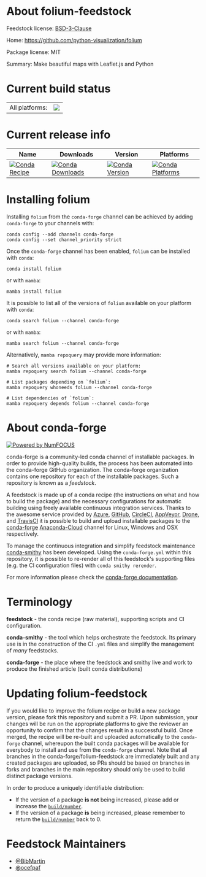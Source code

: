 About folium-feedstock
======================

Feedstock license: [BSD-3-Clause](https://github.com/conda-forge/folium-feedstock/blob/main/LICENSE.txt)

Home: https://github.com/python-visualization/folium

Package license: MIT

Summary: Make beautiful maps with Leaflet.js and Python

Current build status
====================


<table><tr><td>All platforms:</td>
    <td>
      <a href="https://dev.azure.com/conda-forge/feedstock-builds/_build/latest?definitionId=5913&branchName=main">
        <img src="https://dev.azure.com/conda-forge/feedstock-builds/_apis/build/status/folium-feedstock?branchName=main">
      </a>
    </td>
  </tr>
</table>

Current release info
====================

| Name | Downloads | Version | Platforms |
| --- | --- | --- | --- |
| [![Conda Recipe](https://img.shields.io/badge/recipe-folium-green.svg)](https://anaconda.org/conda-forge/folium) | [![Conda Downloads](https://img.shields.io/conda/dn/conda-forge/folium.svg)](https://anaconda.org/conda-forge/folium) | [![Conda Version](https://img.shields.io/conda/vn/conda-forge/folium.svg)](https://anaconda.org/conda-forge/folium) | [![Conda Platforms](https://img.shields.io/conda/pn/conda-forge/folium.svg)](https://anaconda.org/conda-forge/folium) |

Installing folium
=================

Installing `folium` from the `conda-forge` channel can be achieved by adding `conda-forge` to your channels with:

```
conda config --add channels conda-forge
conda config --set channel_priority strict
```

Once the `conda-forge` channel has been enabled, `folium` can be installed with `conda`:

```
conda install folium
```

or with `mamba`:

```
mamba install folium
```

It is possible to list all of the versions of `folium` available on your platform with `conda`:

```
conda search folium --channel conda-forge
```

or with `mamba`:

```
mamba search folium --channel conda-forge
```

Alternatively, `mamba repoquery` may provide more information:

```
# Search all versions available on your platform:
mamba repoquery search folium --channel conda-forge

# List packages depending on `folium`:
mamba repoquery whoneeds folium --channel conda-forge

# List dependencies of `folium`:
mamba repoquery depends folium --channel conda-forge
```


About conda-forge
=================

[![Powered by
NumFOCUS](https://img.shields.io/badge/powered%20by-NumFOCUS-orange.svg?style=flat&colorA=E1523D&colorB=007D8A)](https://numfocus.org)

conda-forge is a community-led conda channel of installable packages.
In order to provide high-quality builds, the process has been automated into the
conda-forge GitHub organization. The conda-forge organization contains one repository
for each of the installable packages. Such a repository is known as a *feedstock*.

A feedstock is made up of a conda recipe (the instructions on what and how to build
the package) and the necessary configurations for automatic building using freely
available continuous integration services. Thanks to the awesome service provided by
[Azure](https://azure.microsoft.com/en-us/services/devops/), [GitHub](https://github.com/),
[CircleCI](https://circleci.com/), [AppVeyor](https://www.appveyor.com/),
[Drone](https://cloud.drone.io/welcome), and [TravisCI](https://travis-ci.com/)
it is possible to build and upload installable packages to the
[conda-forge](https://anaconda.org/conda-forge) [Anaconda-Cloud](https://anaconda.org/)
channel for Linux, Windows and OSX respectively.

To manage the continuous integration and simplify feedstock maintenance
[conda-smithy](https://github.com/conda-forge/conda-smithy) has been developed.
Using the ``conda-forge.yml`` within this repository, it is possible to re-render all of
this feedstock's supporting files (e.g. the CI configuration files) with ``conda smithy rerender``.

For more information please check the [conda-forge documentation](https://conda-forge.org/docs/).

Terminology
===========

**feedstock** - the conda recipe (raw material), supporting scripts and CI configuration.

**conda-smithy** - the tool which helps orchestrate the feedstock.
                   Its primary use is in the construction of the CI ``.yml`` files
                   and simplify the management of *many* feedstocks.

**conda-forge** - the place where the feedstock and smithy live and work to
                  produce the finished article (built conda distributions)


Updating folium-feedstock
=========================

If you would like to improve the folium recipe or build a new
package version, please fork this repository and submit a PR. Upon submission,
your changes will be run on the appropriate platforms to give the reviewer an
opportunity to confirm that the changes result in a successful build. Once
merged, the recipe will be re-built and uploaded automatically to the
`conda-forge` channel, whereupon the built conda packages will be available for
everybody to install and use from the `conda-forge` channel.
Note that all branches in the conda-forge/folium-feedstock are
immediately built and any created packages are uploaded, so PRs should be based
on branches in forks and branches in the main repository should only be used to
build distinct package versions.

In order to produce a uniquely identifiable distribution:
 * If the version of a package **is not** being increased, please add or increase
   the [``build/number``](https://docs.conda.io/projects/conda-build/en/latest/resources/define-metadata.html#build-number-and-string).
 * If the version of a package **is** being increased, please remember to return
   the [``build/number``](https://docs.conda.io/projects/conda-build/en/latest/resources/define-metadata.html#build-number-and-string)
   back to 0.

Feedstock Maintainers
=====================

* [@BibMartin](https://github.com/BibMartin/)
* [@ocefpaf](https://github.com/ocefpaf/)

